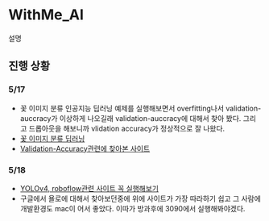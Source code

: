 # WithMe_AI

설명

## 진행 상황

### 5/17
- 꽃 이미지 분류 인공지능 딥러닝 예제를 실행해보면서 overfitting나서 validation-auccracy가 이상하게 나오길래 validation-auccracy에 대해서 찾아 봤다. 그리고 드롭아웃을 해보니까 vlidation accuracy가 정상적으로 잘 나왔다.
- [꽃 이미지 분류 딥러닝](https://www.tensorflow.org/tutorials/images/classification?hl=ko)
- [Validation-Accuracy관련에 찾아본 사이트](https://roy881020.tistory.com/entry/validation-accuracy-%EC%A0%80%ED%95%98trainingvalidationtest-dataset)

### 5/18
- [YOLOv4, roboflow관련 사이트 꼭 실행해보기](https://blog.roboflow.com/training-yolov4-on-a-custom-dataset/)
- 구글에서 욜로에 대해서 찾아보던중에 위에 사이트가 가장 따라하기 쉽고 그 사람에 개발환경도 mac이 어서 좋았다. 이따가 방과후에 3090에서 실행해봐야겠다.
